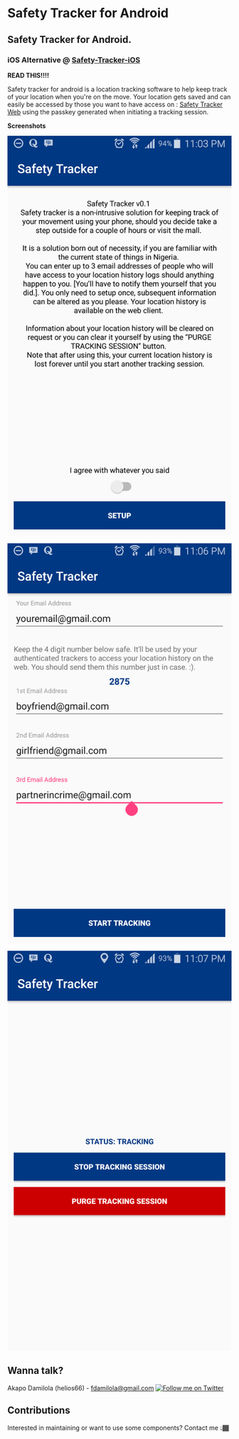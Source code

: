 # Safety Tracker for Android
## Safety Tracker for Android. 
### iOS Alternative @ [Safety-Tracker-iOS](https://github.com/helios66/safety-tracker-ios)

**READ THIS!!!!**

Safety tracker for android is a location tracking software to help keep track of your location when you're on the move. 
Your location gets saved and can easily be accessed by those you want to have access on : [Safety Tracker Web](http://safety-tracker.elta.com.ng/) 
using the passkey generated when initiating a tracking session.

**Screenshots**

![One](images/1.png)

![Two](images/2.png)

![Three](images/3.png)

Wanna talk?
-------

Akapo Damilola (helios66) - <fdamilola@gmail.com>
<a href="https://twitter.com/_fdamilola">
<img alt="Follow me on Twitter"
src="https://upload.wikimedia.org/wikipedia/en/thumb/9/9f/Twitter_bird_logo_2012.svg/1259px-Twitter_bird_logo_2012.svg.png" width="75"/>
</a>

Contributions
-------

Interested in maintaining or want to use some components? Contact me 👆🏾

